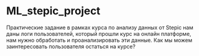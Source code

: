 # ML_stepic_project
Практические задание в рамках курса по анализу данных  от Stepic
нам даны логи пользователей, который прошли курс на онлайн платформе, нам нужно обработать и проанализировать эти данные. Как мы можем заинтересовать пользователя остаться на курсе? 
